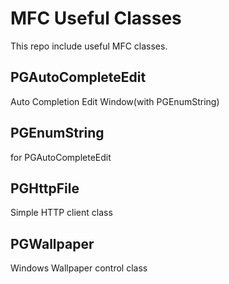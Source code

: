 MFC Useful Classes
==================

This repo include useful MFC classes.

PGAutoCompleteEdit
------------------

Auto Completion Edit Window(with PGEnumString)

PGEnumString
------------

for PGAutoCompleteEdit

PGHttpFile
----------

Simple HTTP client class

PGWallpaper
-----------

Windows Wallpaper control class
